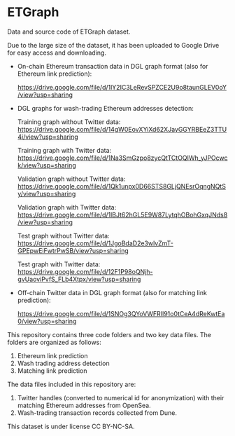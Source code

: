 # ETGraph
Data and source code of ETGraph dataset.

Due to the large size of the dataset, it has been uploaded to Google Drive for easy access and downloading.

- On-chain Ethereum transaction data in DGL graph format (also for Ethereum link prediction):
  
  https://drive.google.com/file/d/1lY2IC3LeRevSPZCE2U9o8taunGLEV0oY/view?usp=sharing 
- DGL graphs for wash-trading Ethereum addresses detection:

  Training graph without Twitter data: https://drive.google.com/file/d/14gW0EovXYiXd62XJayGGYRBEeZ3TTU4i/view?usp=sharing

  Training graph with Twitter data: https://drive.google.com/file/d/1Na3SmGzpo8zycQtTCtOQIWh_yJPOcwck/view?usp=sharing

  Validation graph without Twitter data: https://drive.google.com/file/d/1Qk1unpx0D66STS8GLjQNEsrOqngNQtSy/view?usp=sharing

  Validation graph with Twitter data: https://drive.google.com/file/d/1lBJt62hGL5E9W87LytqhOBohGxqJNds8/view?usp=sharing

  Test graph without Twitter data: https://drive.google.com/file/d/1JgoBdaD2e3wlvZmT-GPEpwEiFwtrPwSB/view?usp=sharing

  Test graph with Twitter data: https://drive.google.com/file/d/12F1P98oQNjh-gvUaoviPvfS_FLb4Xtpx/view?usp=sharing

- Off-chain Twitter data in DGL graph format (also for matching link prediction):

  https://drive.google.com/file/d/1SNOg3QYoVWFRIl91o0tCeA4dReKwtEa0/view?usp=sharing



This repository contains three code folders and two key data files. The folders are organized as follows:

1. Ethereum link prediction
2. Wash trading address detection
3. Matching link prediction

The data files included in this repository are:

1. Twitter handles (converted to numerical id for anonymization) with their matching Ethereum addresses from OpenSea. 
2. Wash-trading transaction records collected from Dune.

This dataset is under license CC BY-NC-SA.
